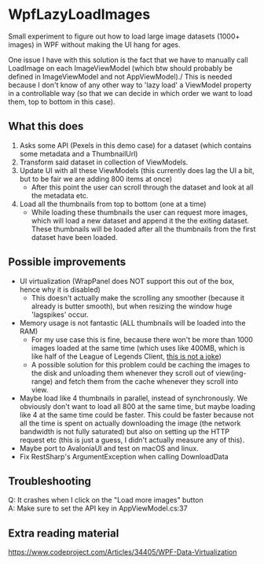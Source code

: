 # WpfLazyLoadImages

Small experiment to figure out how to load large image datasets (1000+ images) in WPF without making the UI hang for ages.

One issue I have with this solution is the fact that we have to manually call LoadImage on each ImageViewModel (which btw should probably be defined in ImageViewModel and not AppViewModel)./
This is needed because I don't know of any other way to 'lazy load' a ViewModel property in a controllable way (so that we can decide in which order we want to load them, top to bottom in this case).


## What this does

1. Asks some API (Pexels in this demo case) for a dataset (which contains some metadata and a ThumbnailUrl)
2. Transform said dataset in collection of ViewModels.
3. Update UI with all these ViewModels (this currently does lag the UI a bit, but to be fair we are adding 800 items at once)
    * After this point the user can scroll through the dataset and look at all the metadata etc.
4. Load all the thumbnails from top to bottom (one at a time)
    * While loading these thumbnails the user can request more images, which will load a new dataset and append it the the exiting dataset. These thumbnails will be loaded after all the thumbnails from the first dataset have been loaded.


## Possible improvements

- UI virtualization (WrapPanel does NOT support this out of the box, hence why it is disabled)
    - This doesn't actually make the scrolling any smoother (because it already is butter smooth), but when resizing the window huge 'lagspikes' occur.
- Memory usage is not fantastic (ALL thumbnails will be loaded into the RAM)
    - For my use case this is fine, because there won't be more than 1000 images loaded at the same time (which uses like 400MB, which is like half of the League of Legends Client, [this is not a joke](https://i.imgur.com/zzi0gBF.png))
    - A possible solution for this problem could be caching the images to the disk and unloading them whenever they scroll out of view(ing-range) and fetch them from the cache whenever they scroll into view.
- Maybe load like 4 thumbnails in parallel, instead of synchronously. We obviously don't want to load all 800 at the same time, but maybe loading like 4 at the same time could be faster. This could be faster because not all the time is spent on actually downloading the image (the network bandwidth is not fully saturated) but also on setting up the HTTP request etc (this is just a guess, I didn't actually measure any of this).
- Maybe port to AvaloniaUI and test on macOS and linux.
- Fix RestSharp's ArgumentException when calling DownloadData


## Troubleshooting

Q: It crashes when I click on the "Load more images" button  
A: Make sure to set the API key in AppViewModel.cs:37


## Extra reading material

https://www.codeproject.com/Articles/34405/WPF-Data-Virtualization
